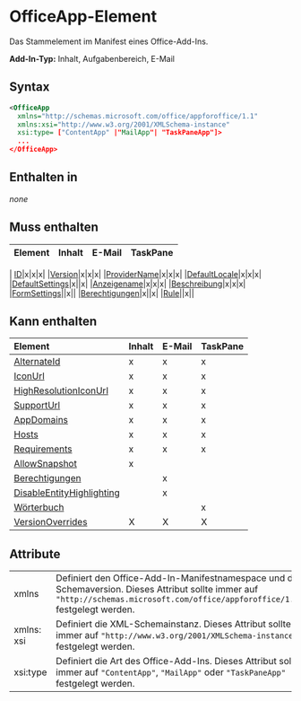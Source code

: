 # <a name="officeapp-element"></a>OfficeApp-Element

Das Stammelement im Manifest eines Office-Add-Ins.

**Add-In-Typ:** Inhalt, Aufgabenbereich, E-Mail

## <a name="syntax"></a>Syntax

```XML
<OfficeApp 
  xmlns="http://schemas.microsoft.com/office/appforoffice/1.1" 
  xmlns:xsi="http://www.w3.org/2001/XMLSchema-instance" 
  xsi:type= ["ContentApp" |"MailApp"| "TaskPaneApp"]>
  ...
</OfficeApp>
```

## <a name="contained-in"></a>Enthalten in

 _none_

## <a name="must-contain"></a>Muss enthalten

|**Element**|**Inhalt**|**E-Mail**|**TaskPane**|
|:-----|:-----|:-----|:-----|
|
  [ID](id.md)|x|x|x|
|[Version](version.md)|x|x|x|
|[ProviderName](providername.md)|x|x|x|
|[DefaultLocale](defaultlocale.md)|x|x|x|
|[DefaultSettings](defaultsettings.md)|x||x|
|[Anzeigename](displayname.md)|x|x|x|
|[Beschreibung](description.md)|x|x|x|
|[FormSettings](formsettings.md)||x||
|[Berechtigungen](permissions.md)|x||x|
|[Rule](rule.md)||x||

## <a name="can-contain"></a>Kann enthalten

|**Element**|**Inhalt**|**E-Mail**|**TaskPane**|
|:-----|:-----|:-----|:-----|
|[AlternateId](alternateid.md)|x|x|x|
|[IconUrl](iconurl.md)|x|x|x|
|[HighResolutionIconUrl](highresolutioniconurl.md)|x|x|x|
|[SupportUrl](supporturl.md)|x|x|x|
|[AppDomains](appdomains.md)|x|x|x|
|[Hosts](hosts.md)|x|x|x|
|[Requirements](requirements.md)|x|x|x|
|[AllowSnapshot](allowsnapshot.md)|x|||
|[Berechtigungen](permissions.md)||x||
|[DisableEntityHighlighting](disableentityhighlighting.md)||x||
|[Wörterbuch](dictionary.md)|||x|
|[VersionOverrides](versionoverrides.md)|X|X|X|

## <a name="attributes"></a>Attribute

|||
|:-----|:-----|
|xmlns|Definiert den Office-Add-In-Manifestnamespace und die Schemaversion. Dieses Attribut sollte immer auf `"http://schemas.microsoft.com/office/appforoffice/1.1"` festgelegt werden.|
|xmlns: xsi|Definiert die XML-Schemainstanz. Dieses Attribut sollte immer auf `"http://www.w3.org/2001/XMLSchema-instance"` festgelegt werden.|
|xsi:type|Definiert die Art des Office-Add-Ins. Dieses Attribut sollte immer auf `"ContentApp"`, `"MailApp"` oder `"TaskPaneApp"` festgelegt werden.|
